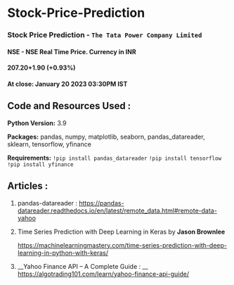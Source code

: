 # Stock-Price-Prediction
### Stock Price Prediction - `The Tata Power Company Limited`

#### NSE - NSE Real Time Price. Currency in INR
 
#### 207.20+1.90 (+0.93%)
#### At close: January 20 2023 03:30PM IST

## Code and Resources Used :

__Python Version:__ 3.9

__Packages:__ pandas, numpy, matplotlib, seaborn, pandas_datareader, sklearn, tensorflow, yfinance

__Requirements:__  `!pip install pandas_datareader`
`!pip install tensorflow` `!pip install yfinance`

## __Articles :__ 

1. pandas-datareader : https://pandas-datareader.readthedocs.io/en/latest/remote_data.html#remote-data-yahoo

2. Time Series Prediction with Deep Learning in Keras by __Jason Brownlee__

      https://machinelearningmastery.com/time-series-prediction-with-deep-learning-in-python-with-keras/

3. __Yahoo Finance API – A Complete Guide : __ https://algotrading101.com/learn/yahoo-finance-api-guide/
